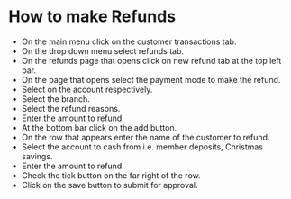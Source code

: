 # How to make Refunds
- On the main menu click on the customer transactions tab.
- On the drop down menu select refunds tab.
- On the refunds page that opens click on new refund tab at the top left bar.
- On the page that opens select the payment mode to make the refund.
- Select on the account respectively.
- Select the branch. 
- Select the refund reasons.
- Enter the amount to refund.
- At the bottom bar click on the add button.
- On the row that appears enter the name of the customer to refund.
- Select the account to cash from i.e. member deposits, Christmas savings.
- Enter the amount to refund.
- Check the tick button on the far right of the row.
- Click on the save button to submit for approval.